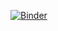 [![Binder](https://mybinder.org/badge_logo.svg)](https://mybinder.org/v2/gh/hududed/governance/master?filepath=nft-dao-holon.ipynb)
